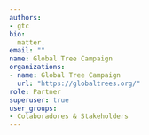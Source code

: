 ```yaml
---
authors:
- gtc
bio: 
  matter.
email: ""
name: Global Tree Campaign
organizations:
- name: Global Tree Campaign
  url: "https://globaltrees.org/"
role: Partner
superuser: true
user_groups:
- Colaboradores & Stakeholders
---
```


